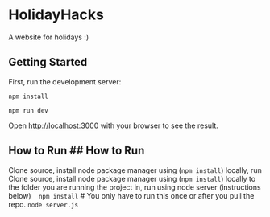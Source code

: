 # HolidayHacks
A website for holidays :)

## Getting Started
First, run the development server:

`npm install`

`npm run dev`

Open [http://localhost:3000](http://localhost:3000) with your browser to see the result.


## How to Run	## How to Run
Clone source, install node package manager using (`npm install`) locally,  run	Clone source, install node package manager using (`npm install`) locally to the folder you are running the project in,  run using node server (instructions below)
```	```
`npm install` # You only have to run this once or after you pull the repo.
`node server.js`

